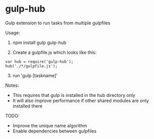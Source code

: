 gulp-hub
========

Gulp extension to run tasks from multiple gulpfiles

Usage:

1) npm install gulp gulp-hub

2) Create a gulpfile.js which looks like this:
```
var hub = require('gulp-hub');
hub('./*/gulpfile.js');
```
3) run 'gulp [taskname]'

Notes:
- This requires that gulp is installed in the hub directory only
- It will also improve performance if other shared modules are only installed there

TODO:
- Improve the unique name algorithm
- Enable dependencies between gulpfiles

